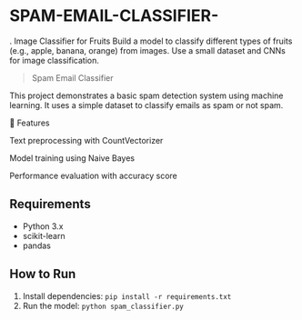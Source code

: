 # SPAM-EMAIL-CLASSIFIER-
. Image Classifier for Fruits  Build a model to classify different types of fruits (e.g., apple, banana, orange) from images.  Use a small dataset and CNNs for image classification.

> Spam Email Classifier

This project demonstrates a basic spam detection system using machine learning. It uses a simple dataset to classify emails as spam or not spam.

🚀 Features

Text preprocessing with CountVectorizer

Model training using Naive Bayes

Performance evaluation with accuracy score

## Requirements
- Python 3.x
- scikit-learn
- pandas

## How to Run
1. Install dependencies: `pip install -r requirements.txt`
2. Run the model: `python spam_classifier.py`

